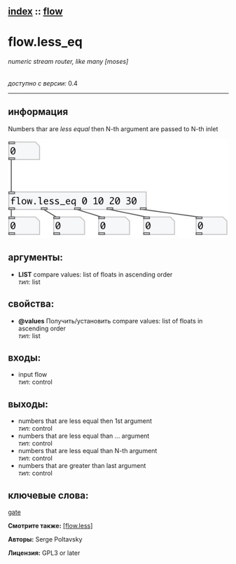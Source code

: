 [index](index.html) :: [flow](category_flow.html)
---

# flow.less_eq

###### numeric stream router, like many [moses]

*доступно с версии:* 0.4

---


## информация
Numbers thar are *less equal* then N-th argument are passed to N-th inlet


[![example](../examples/img/flow.less_eq.jpg)](../examples/pd/flow.less_eq.pd)



## аргументы:

* **LIST**
compare values: list of floats in ascending order<br>
_тип:_ list<br>





## свойства:

* **@values** 
Получить/установить compare values: list of floats in ascending order<br>
_тип:_ list<br>



## входы:

* input flow<br>
_тип:_ control



## выходы:

* numbers that are less equal then 1st argument<br>
_тип:_ control
* numbers that are less equal than ... argument<br>
_тип:_ control
* numbers that are less equal than N-th argument<br>
_тип:_ control
* numbers that are greater than last argument<br>
_тип:_ control



## ключевые слова:

[gate](keywords/gate.html)



**Смотрите также:**
[\[flow.less\]](flow.less.html)




**Авторы:** Serge Poltavsky




**Лицензия:** GPL3 or later





